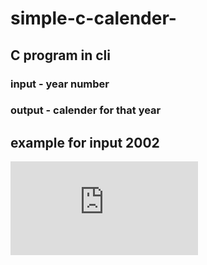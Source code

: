 # simple-c-calender-
## C program in cli
### input - year number
### output - calender for that year



## example for input 2002
![1](https://github.com/shashwat-nayak/simple-c-calender-/blob/master/calender.c)
